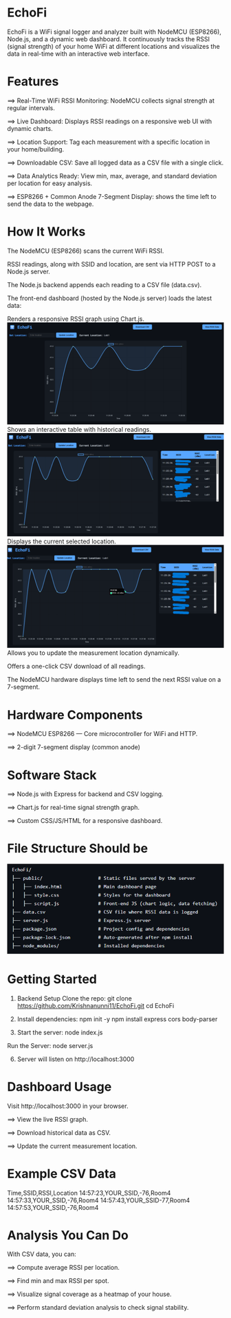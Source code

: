 # EchoFi
EchoFi is a WiFi signal logger and analyzer built with NodeMCU (ESP8266), Node.js, and a dynamic web dashboard. It continuously tracks the RSSI (signal strength) of your home WiFi at different locations and visualizes the data in real-time with an interactive web interface.
# Features
==> Real-Time WiFi RSSI Monitoring: NodeMCU collects signal strength at regular intervals.

==> Live Dashboard: Displays RSSI readings on a responsive web UI with dynamic charts.

==> Location Support: Tag each measurement with a specific location in your home/building.

==> Downloadable CSV: Save all logged data as a CSV file with a single click.

==> Data Analytics Ready: View min, max, average, and standard deviation per location for easy analysis.

==> ESP8266 + Common Anode 7-Segment Display: shows the time left to send the data to the webpage.
# How It Works
The NodeMCU (ESP8266) scans the current WiFi RSSI.

RSSI readings, along with SSID and location, are sent via HTTP POST to a Node.js server.

The Node.js backend appends each reading to a CSV file (data.csv).

The front-end dashboard (hosted by the Node.js server) loads the latest data:

Renders a responsive RSSI graph using Chart.js.
![DashBoard](dashboard1.png)
Shows an interactive table with historical readings.
![DashBoard](dashboard2.PNG)
Displays the current selected location.
![DashBoard](dashboard3.PNG)
Allows you to update the measurement location dynamically.

Offers a one-click CSV download of all readings.

The NodeMCU hardware displays time left to send the next RSSI value  on a 7-segment.

# Hardware Components
==> NodeMCU ESP8266 — Core microcontroller for WiFi and HTTP.

==> 2-digit 7-segment display (common anode)

# Software Stack
==> Node.js with Express for backend and CSV logging.

==> Chart.js for real-time signal strength graph.

==> Custom CSS/JS/HTML for a responsive dashboard.
# File Structure Should be
![File Structure](file_structure.png)
# Getting Started
1. Backend Setup
Clone the repo:
git clone https://github.com/Krishnanunni11/EchoFi.git
cd EchoFi

2. Install dependencies:
npm init -y
npm install express cors body-parser

4. Start the server:
node index.js

Run the Server:
node server.js

6. Server will listen on http://localhost:3000

# Dashboard Usage
Visit http://localhost:3000 in your browser.

==> View the live RSSI graph.

==> Download historical data as CSV.

==> Update the current measurement location.

# Example CSV Data
Time,SSID,RSSI,Location
14:57:23,YOUR_SSID,-76,Room4
14:57:33,YOUR_SSID,-76,Room4
14:57:43,YOUR_SSID-77,Room4
14:57:53,YOUR_SSID,-76,Room4

# Analysis You Can Do
With CSV data, you can:

==> Compute average RSSI per location.

==> Find min and max RSSI per spot.

==> Visualize signal coverage as a heatmap of your house.

==> Perform standard deviation analysis to check signal stability.



